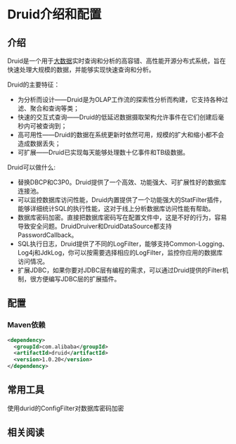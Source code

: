 # Druid介绍和配置

## 介绍

Druid是一个用于[大数据](http://lib.csdn.net/base/hadoop)实时查询和分析的高容错、高性能开源分布式系统，旨在快速处理大规模的数据，并能够实现快速查询和分析。

Druid的主要特征：

-   为分析而设计——Druid是为OLAP工作流的探索性分析而构建，它支持各种过滤、聚合和查询等类；
-   快速的交互式查询——Druid的低延迟数据摄取架构允许事件在它们创建后毫秒内可被查询到；
-   高可用性——Druid的数据在系统更新时依然可用，规模的扩大和缩小都不会造成数据丢失；
-   可扩展——Druid已实现每天能够处理数十亿事件和TB级数据。

Druid可以做什么:

-   替换DBCP和C3P0。Druid提供了一个高效、功能强大、可扩展性好的数据库连接池。
-   可以监控数据库访问性能，Druid内置提供了一个功能强大的StatFilter插件，能够详细统计SQL的执行性能，这对于线上分析数据库访问性能有帮助。
-   数据库密码加密。直接把数据库密码写在配置文件中，这是不好的行为，容易导致安全问题。DruidDruiver和DruidDataSource都支持PasswordCallback。
-   SQL执行日志，Druid提供了不同的LogFilter，能够支持Common-Logging、Log4j和JdkLog，你可以按需要选择相应的LogFilter，监控你应用的数据库访问情况。
-   扩展JDBC，如果你要对JDBC层有编程的需求，可以通过Druid提供的Filter机制，很方便编写JDBC层的扩展插件。







## 配置

### Maven依赖

```xml
<dependency>
  <groupId>com.alibaba</groupId>
  <artifactId>druid</artifactId>
  <version>1.0.20</version>
</dependency>
```



## 常用工具

使用durid的ConfigFilter对数据库密码加密



## 相关阅读

[主流连接池性能对比测试]: 主流连接池性能对比测试.md